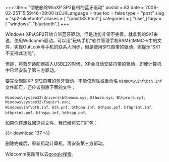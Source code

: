 +++
title = "彻底删除WinXP SP2自带的蓝牙驱动"
postid = 83
date = 2006-02-25T15:59:46+08:00
isCJKLanguage = true
toc = false
type = "post"
slug = "sp2-bluetooth"
aliases = [ "/post/83.html",]
categories = [ "use",]
tags = [ "windows", "bluetooth",]
+++


Windows XP从SP2开始自带蓝牙驱动，但是功能非常不完善。就拿我的SX1来说，使用Widcomm驱动，可以用“玩转手机”软件管理手机RAM和MMC卡中的文件，实现OutLook与手机的联系人同步，但是使用SP2自带的驱动，则提示“SX1不支持此功能”。

但是，将蓝牙适配器插入USB口的时候，XP会自动安装自带的驱动，即使计算机中已经安装了第三方驱动。

要完全删除XP SP2自带的蓝牙驱动，不能仅删除或重命名 `WINDOWS\inf\bth.inf` 文件即可，还应该删除下面的文件：

    Windows\system32\drivers\bthenum.sys、Bthusb.sys、Bthprors.cpl;  
    Windows\system32\Fsquirt.exe;  
    Windows\inf\bth.inf、bth.pnf、bthpan.inf、bthpan.pnf、bthprint.inf、bthprint.pnf、bthspp.inf、bthspp.pnf。  

如果你还想找回这些文件，我已经将它们打包：

{{< download 137 >}}

删除完成后，重新启动计算机，再安装第三方驱动。

Widcomm驱动可以去[google搜索](http://www.google.com.hk/search?hl=zh-CN&newwindow=1&safe=strict&&sa=X&ei=LaplTabLEIesvgOjivGrBg&ved=0CCkQBSgA&q=widcomm&spell=1)。

